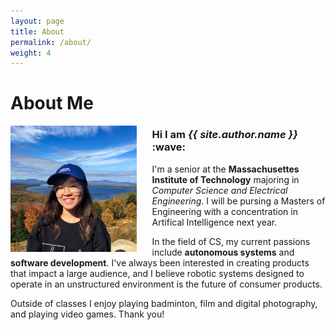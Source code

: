 ```yaml
---
layout: page
title: About
permalink: /about/
weight: 4
---
```


# **About Me**

 <div alight="left">
<img src ="https://github.com/afangg/afangg.github.io/blob/master/images/me.png?raw=true" width="40%" align="left" style="padding-right:25px">
</div>
<div alight="right">
<h3> Hi I am <i>{{ site.author.name }}</i> :wave: </h3>

<p>I'm a senior at the <strong>Massachusettes Institute of Technology</strong> majoring in <i>Computer Science and Electrical Engineering</i>. I will be pursing a Masters of Engineering with a concentration in Artifical Intelligence next year. </p>

<p>In the field of CS, my current passions include <strong>autonomous systems</strong> and <strong>software development</strong>. I've always been interested in creating products that impact a large audience, and I believe robotic systems designed to operate in an unstructured environment is the future of consumer products.</p>

Outside of classes I enjoy playing badminton, film and digital photography, and playing video games. Thank you!
</div>

<!-- {% include about/skills.html title="Programming Skills" source=site.data.programming-skills %} -->
<!-- {% include about/skills.html title="Other Skills" source=site.data.other-skills %} -->
<!-- <center>{% include elements/button.html link="/resume.pdf" text="Resume" %}</center> -->

